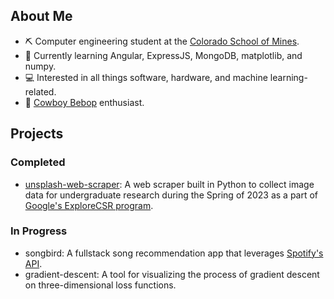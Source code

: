 ## About Me
- ⛏️ Computer engineering student at the [Colorado School of Mines](https://www.mines.edu/).
- 📝 Currently learning Angular, ExpressJS, MongoDB, matplotlib, and numpy.
- 💻 Interested in all things software, hardware, and machine learning-related.
- 🤠 [Cowboy Bebop](https://en.wikipedia.org/wiki/Cowboy_Bebop) enthusiast.

## Projects 
### Completed
- [unsplash-web-scraper](https://github.com/umbertogherardi/unsplash-web-scraper): A web scraper built in Python to collect image data for undergraduate research during the Spring of 2023 as a part of [Google's ExploreCSR program](https://research.google/outreach/explore-csr/).
### In Progress
- songbird: A fullstack song recommendation app that leverages [Spotify's API](https://developer.spotify.com/documentation/web-api).
- gradient-descent: A tool for visualizing the process of gradient descent on three-dimensional loss functions.
